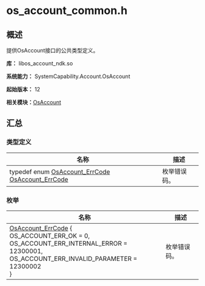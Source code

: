 # os_account_common.h


## 概述

提供OsAccount接口的公共类型定义。

**库：** libos_account_ndk.so

**系统能力：** SystemCapability.Account.OsAccount

**起始版本：** 12

**相关模块：**[OsAccount](_os_account.md)


## 汇总


### 类型定义

| 名称 | 描述 | 
| -------- | -------- |
| typedef enum [OsAccount_ErrCode](_os_account.md#osaccount_errcode-1) [OsAccount_ErrCode](_os_account.md#osaccount_errcode) | 枚举错误码。 | 


### 枚举

| 名称 | 描述 | 
| -------- | -------- |
| [OsAccount_ErrCode](_os_account.md#osaccount_errcode-1) {<br/>OS_ACCOUNT_ERR_OK = 0,<br/>OS_ACCOUNT_ERR_INTERNAL_ERROR = 12300001,<br/>OS_ACCOUNT_ERR_INVALID_PARAMETER = 12300002<br/>} | 枚举错误码。 | 
